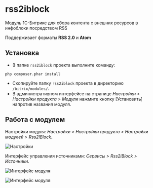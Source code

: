 # rss2iblock
Модуль 1С-Битрикс для сбора контента с внешних ресурсов в инфоблоки посредством RSS

Поддерживает форматы **RSS 2.0** и **Atom**

## Установка
* В папке `rss2iblock` проекта выполните команду:

`php composer.phar install`

* Скопируйте папку `rss2iblock` проекта в директорию `/bitrix/modules/`.
* В административном интерфейсе на странице _Настройки > Настройки продукта > Модули_ нажмите кнопку [Установить] напротив названия модуля.

## Работа с модулем
Настройки модуля: _Настройки > Настройки продукта > Настройки модулей > Rss2IBlock_.

![Настройки](http://belikov.net/static/rss2iblock/settings.png "Настройки модуля")

Интерфейс управления источниками: _Сервисы > Rss2IBlock > Источники_.

![Интерфейс модуля](http://belikov.net/static/rss2iblock/sources.png "Список источников")

![Интерфейс модуля](http://belikov.net/static/rss2iblock/add_source.png "Добавление нового источника")
